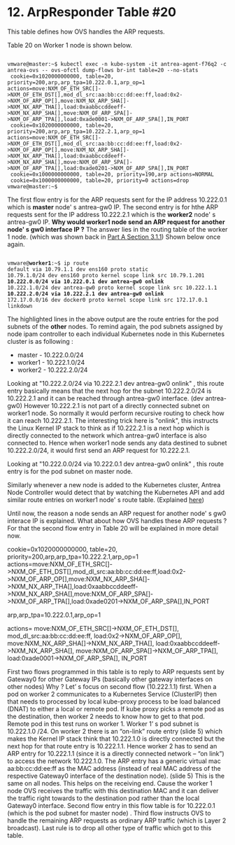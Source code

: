 # 12. ArpResponder Table #20

This table defines how OVS handles the ARP requests.

Table 20 on Worker 1 node is shown below.

<pre><code>
vmware@master:~$ kubectl exec -n kube-system -it antrea-agent-f76q2 -c antrea-ovs -- ovs-ofctl dump-flows br-int table=20 --no-stats
 cookie=0x1020000000000, table=20, priority=200,arp,arp_tpa=10.222.0.1,arp_op=1 actions=move:NXM_OF_ETH_SRC[]->NXM_OF_ETH_DST[],mod_dl_src:aa:bb:cc:dd:ee:ff,load:0x2->NXM_OF_ARP_OP[],move:NXM_NX_ARP_SHA[]->NXM_NX_ARP_THA[],load:0xaabbccddeeff->NXM_NX_ARP_SHA[],move:NXM_OF_ARP_SPA[]->NXM_OF_ARP_TPA[],load:0xade0001->NXM_OF_ARP_SPA[],IN_PORT
 cookie=0x1020000000000, table=20, priority=200,arp,arp_tpa=10.222.2.1,arp_op=1 actions=move:NXM_OF_ETH_SRC[]->NXM_OF_ETH_DST[],mod_dl_src:aa:bb:cc:dd:ee:ff,load:0x2->NXM_OF_ARP_OP[],move:NXM_NX_ARP_SHA[]->NXM_NX_ARP_THA[],load:0xaabbccddeeff->NXM_NX_ARP_SHA[],move:NXM_OF_ARP_SPA[]->NXM_OF_ARP_TPA[],load:0xade0201->NXM_OF_ARP_SPA[],IN_PORT
 cookie=0x1000000000000, table=20, priority=190,arp actions=NORMAL
 cookie=0x1000000000000, table=20, priority=0 actions=drop
vmware@master:~$ 
</code></pre>

The first flow entry is for the ARP requests sent for the IP address 10.222.0.1 which is **master** node' s antrea-gw0 IP. The second entry is for hthe ARP requests sent for the IP address 10.222.2.1 which is the **worker2** node' s antrea-gw0 IP. **Why would worker1 node send an ARP request for another node' s gw0 interface IP ?** The answer lies in the routing table of the worker 1 node. (which was shown back in [Part A Section 3.1.1](https://github.com/dumlutimuralp/antrea-packet-walks/tree/master/part_a#311-worker-1)) Shown below once again.

<pre><code>
vmware@<b>worker1</b>:~$ ip route
default via 10.79.1.1 dev ens160 proto static
10.79.1.0/24 dev ens160 proto kernel scope link src 10.79.1.201
<b>10.222.0.0/24 via 10.222.0.1 dev antrea-gw0 onlink </b>
10.222.1.0/24 dev antrea-gw0 proto kernel scope link src 10.222.1.1
<b>10.222.2.0/24 via 10.222.2.1 dev antrea-gw0 onlink </b>
172.17.0.0/16 dev docker0 proto kernel scope link src 172.17.0.1 linkdown
</code></pre>

The highlighted lines in the above output are the route entries for the pod subnets of the **other** nodes. To remind again, the pod subnets assigned by node ipam controller to each individual Kubernetes node in this Kubernetes cluster is as following : 

- master - 10.222.0.0/24
- worker1 - 10.222.1.0/24
- worker2 - 10.222.2.0/24

Looking at "10.222.2.0/24 via 10.222.2.1 dev antrea-gw0 onlink" , this route entry basically means that the next hop for the subnet 10.222.2.0/24 is 10.222.2.1 and it can be reached through antrea-gw0 interface. (dev antrea-gw0) However 10.222.2.1 is not part of a directly connected subnet on worker1 node. So normally it would perform recursive routing to check how it can reach 10.222.2.1. The interesting trick here is "onlink", this instructs the Linux Kernel IP stack to think as if 10.222.2.1 is a next hop which is directly connected to the network which antrea-gw0 interface is also connected to. Hence when worker1 node sends any data destined to subnet 10.222.2.0/24, it would first send an ARP request for 10.222.2.1.

Looking at "10.222.0.0/24 via 10.222.0.1 dev antrea-gw0 onlink" , this route entry is for the pod subnet on master node. 

Similarly whenever a new node is added to the Kubernetes cluster, Antrea Node Controller would detect that by watching the Kubernetes API and add similar route entries on worker1 node' s route table. (Explained [here](https://github.com/vmware-tanzu/antrea/blob/master/docs/architecture.md#antrea-agent))

Until now, the reason a node sends an ARP request for another node' s gw0 interace IP is explained. What about how OVS handles these ARP requests ? For that the second flow entry in Table 20 will be explained in more detail now. 


 cookie=0x1020000000000, table=20, priority=200,arp,arp_tpa=10.222.2.1,arp_op=1 actions=move:NXM_OF_ETH_SRC[]->NXM_OF_ETH_DST[],mod_dl_src:aa:bb:cc:dd:ee:ff,load:0x2->NXM_OF_ARP_OP[],move:NXM_NX_ARP_SHA[]->NXM_NX_ARP_THA[],load:0xaabbccddeeff->NXM_NX_ARP_SHA[],move:NXM_OF_ARP_SPA[]->NXM_OF_ARP_TPA[],load:0xade0201->NXM_OF_ARP_SPA[],IN_PORT




arp,arp_tpa=10.222.0.1,arp_op=1 

actions=
move:NXM_OF_ETH_SRC[]->NXM_OF_ETH_DST[],
mod_dl_src:aa:bb:cc:dd:ee:ff,
load:0x2->NXM_OF_ARP_OP[],
move:NXM_NX_ARP_SHA[]->NXM_NX_ARP_THA[],
load:0xaabbccddeeff->NXM_NX_ARP_SHA[],
move:NXM_OF_ARP_SPA[]->NXM_OF_ARP_TPA[],
load:0xade0001->NXM_OF_ARP_SPA[],
IN_PORT


First two flows programmed in this table is to reply to ARP requests sent by Gateway0 for other Gateway IPs (basically other gateway interfaces on other nodes) Why ? Let’ s focus on second flow (10.222.1.1) first.  When a pod on worker 2 communicates to a Kubernetes Service (ClusterIP) then that needs to processed by local kube-proxy process to be load balanced (DNAT) to either a local or remote pod. If kube proxy picks a remote pod as the destination, then worker 2 needs to know how to get to that pod. Remote pod in this test runs on worker 1. Worker 1’ s pod subnet is 10.222.1.0 /24. On worker 2 there is an “on-link” route entry (slide 5) which makes the Kernel IP stack think that 10.222.1.0 is directly connected but the next hop for that route entry is 10.222.1.1. Hence worker 2 has to send an ARP entry for 10.222.1.1 (since it is a directly connected network – “on link”) to access the network 10.222.1.0. The ARP entry has a generic virtual mac aa:bb:cc:dd:ee:ff as the MAC address (instead of real MAC address of the respective Gateway0 interface of the destination node). (slide 5) This is the same on all nodes. This helps on the receiving end. Cause the worker 1 node OVS receives the traffic with this destination MAC and it can deliver the traffic right towards to the destination pod rather than the local Gateway0 interface.
Second flow entry in this flow table is for 10.222.0.1 (which is the pod subnet for master node) . Third flow instructs OVS to handle the remaining ARP requests as ordinary ARP traffic (which is Layer 2 broadcast).  Last rule is to drop all other type of traffic which got to this table. 
